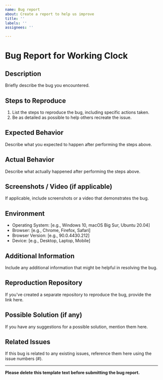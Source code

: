 ```yaml
---
name: Bug report
about: Create a report to help us improve
title: ''
labels: ''
assignees: ''

---
```


# Bug Report for Working Clock

## Description

Briefly describe the bug you encountered.

## Steps to Reproduce

1. List the steps to reproduce the bug, including specific actions taken.
2. Be as detailed as possible to help others recreate the issue.

## Expected Behavior

Describe what you expected to happen after performing the steps above.

## Actual Behavior

Describe what actually happened after performing the steps above.

## Screenshots / Video (if applicable)

If applicable, include screenshots or a video that demonstrates the bug.

## Environment

- Operating System: [e.g., Windows 10, macOS Big Sur, Ubuntu 20.04]
- Browser: [e.g., Chrome, Firefox, Safari]
- Browser Version: [e.g., 90.0.4430.212]
- Device: [e.g., Desktop, Laptop, Mobile]

## Additional Information

Include any additional information that might be helpful in resolving the bug.

## Reproduction Repository

If you've created a separate repository to reproduce the bug, provide the link here.

## Possible Solution (if any)

If you have any suggestions for a possible solution, mention them here.

## Related Issues

If this bug is related to any existing issues, reference them here using the issue numbers (#).

---

**Please delete this template text before submitting the bug report.**
